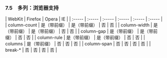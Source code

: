 ### 7.5　多列：浏览器支持

| WebKit | Firefox | Opera | IE |
| :-----  | :-----  | :-----  | :-----  | :-----  | :-----  |
| column-count | 是（带前缀） | 是（带前缀） | 否 | 否 |
| column-width | 是（带前缀） | 是（带前缀） | 否 | 否 |
| column-gap | 是（带前缀） | 是（带前缀） | 否 | 否 |
| column-rule | 是（带前缀） | 是（带前缀） | 否 | 否 |
| columns | 是（带前缀） | 否 | 否 | 否 |
| column-span | 否 | 否 | 否 | 否 |
| break-* | 否 | 否 | 否 | 否 |



